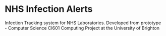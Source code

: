 # NHS Infection Alerts
Infection Tracking system for NHS Laboratories.
Developed from prototype - Computer Science CI601 Computing Project at the University of Brighton 
